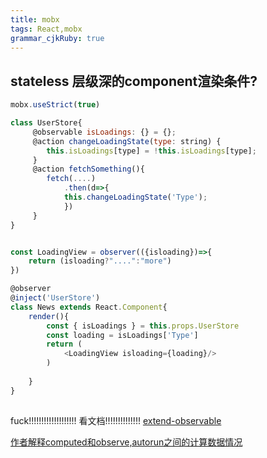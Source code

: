 ```yaml
---
title: mobx
tags: React,mobx
grammar_cjkRuby: true
---
```


## stateless 层级深的component渲染条件?

```javascript
mobx.useStrict(true)

class UserStore{
	 @observable isLoadings: {} = {};
 	 @action changeLoadingState(type: string) {
    	this.isLoadings[type] = !this.isLoadings[type];
  	 }
	 @action fetchSomething(){
	 	fetch(....)
			.then(d=>{
			this.changeLoadingState('Type');
			})
	 }
}


const LoadingView = observer(({isloading})=>{
	return (isloading?"....":"more")
})

@observer
@inject('UserStore')
class News extends React.Component{
	render(){
		const { isLoadings } = this.props.UserStore
		const loading = isLoadings['Type']
		return (
			<LoadingView isloading={loading}/>
		)
	
	}
}
	
```

fuck!!!!!!!!!!!!!!!!!!!
看文档!!!!!!!!!!!!!!
[extend-observable][1]


[作者解释computed和observe,autorun之间的计算数据情况][2]


  [1]: https://mobx.js.org/refguide/extend-observable.html
  [2]: https://github.com/mobxjs/mobx/issues/101#issuecomment-220891704